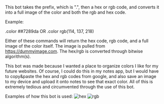 This bot takes the prefix, which is ".", then a hex or rgb code, and converts it into a full image of the color and both the rgb and hex code.

Example: 

.color ##7289da
OR
.color rgb(114, 137, 218)

Either of these commands will return the hex code, rgb code, and a full image of the color itself. The image is pulled from https://dummyimage.com. The hex/rgb is converted through bitwise algorithm(s).

This bot was made because I wanted a place to organize colors I like for my future websites. Of course, I could do this in my notes app, but I would have to copy&paste the hex and rgb codes from google, and also save an image to my device and upload it onto notes to see that exact color. All of this is extremely tedious and circumvented through the use of this bot.

Examples of how this bot is used:
![hex](https://user-images.githubusercontent.com/85547196/126397068-e779dd4b-298c-4da3-bcdb-410f81c1a366.png)
![rgb](https://user-images.githubusercontent.com/85547196/126397074-771fb26f-4267-4eaf-b408-538d4b7690bf.png)
